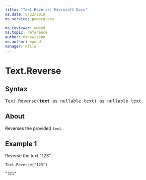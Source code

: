 ```yaml
---
title: "Text.Reverse| Microsoft Docs"
ms.date: 5/22/2018
ms.service: powerquery

ms.reviewer: owend
ms.topic: reference
author: minewiskan
ms.author: owend
manager: kfile
---
```

# Text.Reverse

## Syntax

<pre>
Text.Reverse(<b>text</b> as nullable text) as nullable text
</pre>

## About
Reverses the provided `text`.

## Example 1
Reverse the text "123".

```powerquery-m
Text.Reverse("123")
```

`"321"`
